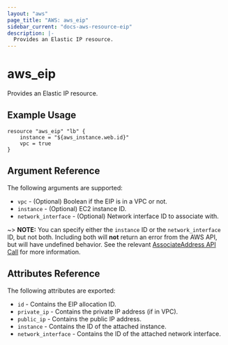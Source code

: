 ```yaml
---
layout: "aws"
page_title: "AWS: aws_eip"
sidebar_current: "docs-aws-resource-eip"
description: |-
  Provides an Elastic IP resource.
---
```


# aws\_eip

Provides an Elastic IP resource.

## Example Usage

```
resource "aws_eip" "lb" {
    instance = "${aws_instance.web.id}"
    vpc = true
}
```

## Argument Reference

The following arguments are supported:

* `vpc` - (Optional) Boolean if the EIP is in a VPC or not.
* `instance` - (Optional) EC2 instance ID.
* `network_interface` - (Optional) Network interface ID to associate with.

~> **NOTE:** You can specify either the `instance` ID or the `network_interface` ID, 
but not both. Including both will **not** return an error from the AWS API, but will
have undefined behavior. See the relevant [AssociateAddress API Call][1] for
more information.

## Attributes Reference

The following attributes are exported:

* `id` - Contains the EIP allocation ID.
* `private_ip` - Contains the private IP address (if in VPC).
* `public_ip` - Contains the public IP address.
* `instance` - Contains the ID of the attached instance.
* `network_interface` - Contains the ID of the attached network interface.


[1]: http://docs.aws.amazon.com/AWSEC2/latest/APIReference/API_AssociateAddress.html
